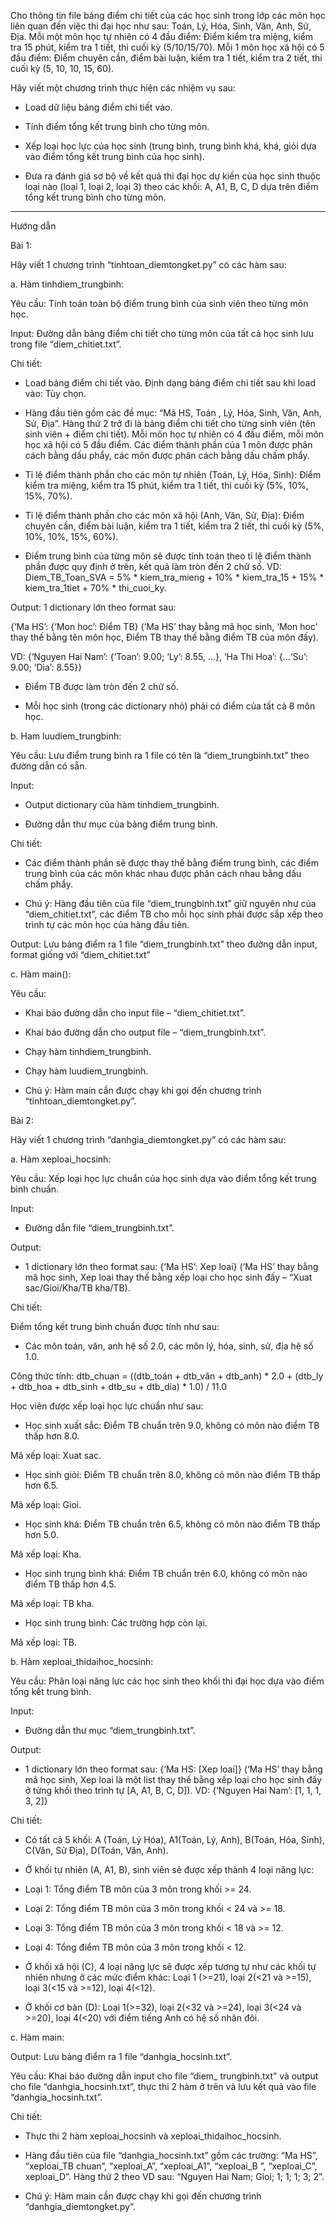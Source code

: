Cho thông tin file bảng điểm chi tiết của các học sinh trong lớp các môn học liên quan đến việc thi đại học như sau: Toán, Lý, Hóa, Sinh, Văn, Anh, Sử, Địa. Mỗi một môn học tự nhiên có 4 đầu điểm: Điểm kiểm tra miệng, kiểm tra 15 phút, kiểm tra 1 tiết, thi cuối kỳ (5/10/15/70). Mỗi 1 môn học xã hội có 5 đầu điểm: Điểm chuyên cần, điểm bài luận, kiểm tra 1 tiết, kiểm tra 2 tiết, thi cuối kỳ (5, 10, 10, 15, 60).

Hãy viết một chương trình thực hiện các nhiệm vụ sau:

- Load dữ liệu bảng điểm chi tiết vào.

- Tính điểm tổng kết trung bình cho từng môn.

- Xếp loại học lực của học sinh (trung bình, trung bình khá, khá, giỏi dựa vào điểm tổng kết trung bình của học sinh).

- Đưa ra đánh giá sơ bộ về kết quả thi đại học dự kiến của học sinh thuộc loại nào (loại 1, loại 2, loại 3) theo các khối: A, A1, B, C, D dựa trên điểm tổng kết trung bình cho từng môn.

***

Hướng dẫn

Bài 1:

Hãy viết 1 chương trình “tinhtoan_diemtongket.py” có các hàm sau:

a. Hàm tinhdiem_trungbinh: 

Yêu cầu: Tính toán toàn bộ điểm trung bình của sinh viên theo từng môn học.

Input: Đường dẫn bảng điểm chi tiết cho từng môn của tất cả học sinh lưu trong file “diem_chitiet.txt”.

Chi tiết:

- Load bảng điểm chi tiết vào. Định dạng bảng điểm chi tiết sau khi load vào: Tùy chọn.

- Hàng đầu tiên gồm các đề mục: “Mã HS, Toán , Lý, Hóa, Sinh, Văn, Anh, Sử, Địa”. Hàng thứ 2 trở đi là bảng điểm chi tiết cho từng sinh viên (tên sinh viên + điểm chi tiết). Mỗi môn học tự nhiên có 4 đầu điểm, mỗi môn học xã hội có 5 đầu điểm. Các điểm thành phần của 1 môn được phân cách bằng dấu phẩy, các môn được phân cách bằng dấu chấm phẩy.

- Tỉ lệ điểm thành phần cho các môn tự nhiên (Toán, Lý, Hóa, Sinh): Điểm kiểm tra miệng, kiểm tra 15 phút, kiểm tra 1 tiết, thi cuối kỳ (5%, 10%, 15%, 70%).

- Tỉ lệ điểm thành phần cho các môn xã hội (Anh, Văn, Sử, Địa): Điểm chuyên cần, điểm bài luận, kiểm tra 1 tiết, kiểm tra 2 tiết, thi cuối kỳ (5%, 10%, 10%, 15%, 60%).

- Điểm trung bình của từng môn sẽ được tính toán theo tỉ lệ điểm thành phần được quy định ở trên, kết quả làm tròn đến 2 chữ số. VD: Diem_TB_Toan_SVA = 5% * kiem_tra_mieng + 10% * kiem_tra_15 + 15% * kiem_tra_1tiet + 70% * thi_cuoi_ky.

Output: 1 dictionary  lớn theo format sau:

{‘Ma HS’: {‘Mon hoc’: Điểm TB} (‘Ma HS’ thay bằng mã học sinh, ‘Mon hoc’ thay thế bằng tên môn học, Điểm TB thay thế bằng điểm TB của môn đấy).

VD: {‘Nguyen Hai Nam’: {‘Toan’: 9.00; ‘Ly’: 8.55, …}, ‘Ha Thi Hoa’: {…‘Su’: 9.00; ‘Dia’: 8.55}}

- Điểm TB được làm tròn đến 2 chữ số.

- Mỗi học sinh (trong các dictionary nhỏ) phải có điểm của tất cả 8 môn học.

b. Ham luudiem_trungbinh: 

Yêu cầu: Lưu điểm trung bình ra 1 file có tên là “diem_trungbinh.txt” theo đường dẫn có sẵn.

Input: 

- Output dictionary của hàm tinhdiem_trungbinh.

- Đường dẫn thư mục của bảng điểm trung bình.

Chi tiết: 

- Các điểm thành phần sẽ được thay thế bằng điểm trung bình, các điểm trung bình của các môn khác nhau được phân cách nhau bằng dấu chấm phẩy.

- Chú ý: Hàng đầu tiên của file “diem_trungbinh.txt” giữ nguyên như của “diem_chitiet.txt”, các điểm TB cho mỗi học sinh phải được sắp xếp theo trình tự các môn học của hàng đầu tiên.

Output: Lưu bảng điểm ra 1 file “diem_trungbinh.txt” theo đường dẫn input, format giống với “diem_chitiet.txt”

c. Hàm main():

Yêu cầu:

- Khai báo đường dẫn cho input file – “diem_chitiet.txt”.

- Khai báo đường dẫn cho output file – “diem_trungbinh.txt”.

- Chạy hàm tinhdiem_trungbinh.

- Chạy hàm luudiem_trungbinh.

- Chú ý: Hàm main cần được chạy khi gọi đến chương trình “tinhtoan_diemtongket.py”.

Bài 2: 

Hãy viết 1 chương trình “danhgia_diemtongket.py” có các hàm sau:

a. Hàm xeploai_hocsinh:

Yêu cầu: Xếp loại học lực chuẩn của học sinh dựa vào điểm tổng kết trung bình chuẩn.

Input: 

- Đường dẫn file “diem_trungbinh.txt”.

Output:

- 1 dictionary  lớn theo format sau: {‘Ma HS’: Xep loai} (‘Ma HS’ thay bằng mã học sinh, Xep loai thay thế bằng xếp loại cho học sinh đấy – “Xuat sac/Gioi/Kha/TB kha/TB).

Chi tiết: 

Điểm tổng kết trung bình chuẩn được tính như sau:

- Các môn toán, văn, anh hệ số 2.0, các môn lý, hóa, sinh, sử, địa hệ số 1.0.

 Công thức tính: dtb_chuan = ((dtb_toán + dtb_văn + dtb_anh) * 2.0 + (dtb_ly + dtb_hoa + dtb_sinh + dtb_su + dtb_dia) * 1.0) / 11.0

Học viên được xếp loại học lực chuẩn như sau:

- Học sinh xuất sắc: Điểm TB chuẩn trên 9.0, không có môn nào điểm TB thấp hơn 8.0.

 Mã xếp loại: Xuat sac.

- Học sinh giỏi: Điểm TB chuẩn trên 8.0, không có môn nào điểm TB thấp hơn 6.5.

 Mã xếp loại: Gioi.

- Học sinh khá: Điểm TB chuẩn trên 6.5, không có môn nào điểm TB thấp hơn 5.0.

 Mã xếp loại: Kha.

- Học sinh  trung bình khá: Điểm TB chuẩn trên 6.0, không có môn nào điểm TB thấp hơn 4.5.

 Mã xếp loại: TB kha.

- Học sinh trung bình: Các trường hợp còn lại.

 Mã xếp loại: TB.

b. Hàm xeploai_thidaihoc_hocsinh:

Yêu cầu: Phân loại năng lực các học sinh theo khối thi đại học dựa vào điểm tổng kết trung bình.

Input: 

- Đường dẫn thư mục “diem_trungbinh.txt”.

Output:

- 1 dictionary  lớn theo format sau: {‘Ma HS: [Xep loai]} (‘Ma HS’ thay bằng mã học sinh, Xep loai là một list thay thế bằng xếp loại cho học sinh đấy ở từng khối theo trình tự [A, A1, B, C, D]). VD: {‘Nguyen Hai Nam’: [1, 1, 1, 3, 2]}

Chi tiết:

- Có tất cả 5 khối: A (Toán, Lý Hóa), A1(Toán, Lý, Anh),  B(Toán, Hóa, Sinh), C(Văn, Sử Địa), D(Toán, Văn, Anh).

- Ở khối tự nhiên (A, A1, B), sinh viên sẽ được xếp thành 4 loại năng lực:

+ Loại 1: Tổng điểm TB môn của 3 môn trong khối >= 24.

+ Loại 2: Tổng điểm TB môn của 3 môn trong khối < 24 và >= 18.

+ Loại 3: Tổng điểm TB môn của 3 môn trong khối < 18 và >= 12.

+ Loại 4: Tổng điểm TB môn của 3 môn trong khối < 12.

- Ở khối xã hội (C), 4 loại năng lực sẽ được xếp tương tự như các khối tự nhiên nhưng ở các mức điểm khác: Loại 1 (>=21), loại 2(<21 và >=15), loại 3(<15 và >=12), loại 4(<12).

- Ở khối cơ bản (D): Loại 1(>=32), loại 2(<32 và >=24), loại 3(<24 và >=20), loại 4(<20) với điểm tiếng Anh có hệ số nhân đôi.

c. Hàm main:

Output: Lưu bảng điểm ra 1 file “danhgia_hocsinh.txt”.

Yêu cầu: Khai báo đường dẫn input cho file “diem_ trungbinh.txt” và output cho file “danhgia_hocsinh.txt”, thực thi 2 hàm ở trên và lưu kết quả vào file  “danhgia_hocsinh.txt”.

Chi tiết:

- Thực thi 2 hàm xeploai_hocsinh và xeploai_thidaihoc_hocsinh.

- Hàng đầu tiên của file “danhgia_hocsinh.txt” gồm các trường: “Ma HS”, “xeploai_TB chuan”, “xeploai_A”, “xeploai_A1”, “xeploai_B ”, “xeploai_C”, xeploai_D”. Hàng thứ 2 theo VD sau: “Nguyen Hai Nam; Gioi; 1; 1; 1; 3; 2”.

- Chú ý: Hàm main cần được chạy khi gọi đến chương trình “danhgia_diemtongket.py”.


